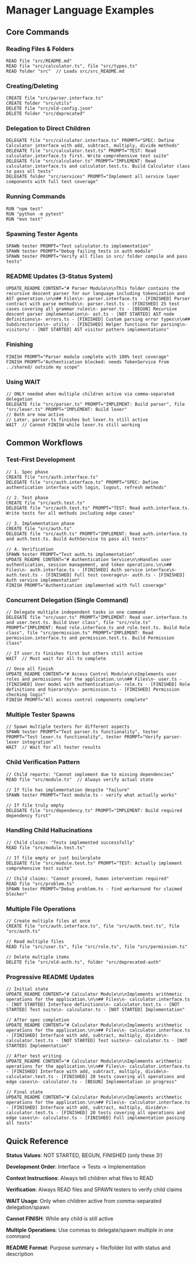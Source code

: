 # Manager Language Examples

## Core Commands

### Reading Files & Folders
```
READ file "src/README.md"
READ file "src/calculator.ts", file "src/types.ts"
READ folder "src"  // Loads src/src_README.md
```

### Creating/Deleting
```
CREATE file "src/parser.interface.ts"
CREATE folder "src/utils"
DELETE file "src/old-config.json"
DELETE folder "src/deprecated"
```

### Delegation to Direct Children
```
DELEGATE file "src/calculator.interface.ts" PROMPT="SPEC: Define Calculator interface with add, subtract, multiply, divide methods"
DELEGATE file "src/calculator.test.ts" PROMPT="TEST: Read calculator.interface.ts first. Write comprehensive test suite"
DELEGATE file "src/calculator.ts" PROMPT="IMPLEMENT: Read calculator.interface.ts and calculator.test.ts. Build Calculator class to pass all tests"
DELEGATE folder "src/services" PROMPT="Implement all service layer components with full test coverage"
```

### Running Commands
```
RUN "npm test"
RUN "python -m pytest"
RUN "mvn test"
```

### Spawning Tester Agents
```
SPAWN tester PROMPT="Test calculator.ts implementation"
SPAWN tester PROMPT="Debug failing tests in auth module"
SPAWN tester PROMPT="Verify all files in src/ folder compile and pass tests"
```

### README Updates (3-Status System)
```
UPDATE_README CONTENT="# Parser Module\n\nThis folder contains the recursive descent parser for our language including tokenization and AST generation.\n\n## Files\n- parser.interface.ts - [FINISHED] Parser contract with parse methods\n- parser.test.ts - [FINISHED] 25 test cases covering all grammar rules\n- parser.ts - [BEGUN] Recursive descent parser implementation\n- ast.ts - [NOT STARTED] AST node definitions\n- errors.ts - [FINISHED] Custom parsing error types\n\n## Subdirectories\n- utils/ - [FINISHED] Helper functions for parsing\n- visitors/ - [NOT STARTED] AST visitor pattern implementations"
```

### Finishing
```
FINISH PROMPT="Parser module complete with 100% test coverage"
FINISH PROMPT="Authentication blocked: needs TokenService from ../shared/ outside my scope"
```

### Using WAIT
```
// ONLY needed when multiple children active via comma-separated delegation
DELEGATE file "src/parser.ts" PROMPT="IMPLEMENT: Build parser", file "src/lexer.ts" PROMPT="IMPLEMENT: Build lexer"
// Both are now active
// Later, parser.ts finishes but lexer.ts still active
WAIT  // Cannot FINISH while lexer.ts still working
```

## Common Workflows

### Test-First Development
```
// 1. Spec phase
CREATE file "src/auth.interface.ts"
DELEGATE file "src/auth.interface.ts" PROMPT="SPEC: Define authentication interface with login, logout, refresh methods"

// 2. Test phase  
CREATE file "src/auth.test.ts"
DELEGATE file "src/auth.test.ts" PROMPT="TEST: Read auth.interface.ts. Write tests for all methods including edge cases"

// 3. Implementation phase
CREATE file "src/auth.ts"
DELEGATE file "src/auth.ts" PROMPT="IMPLEMENT: Read auth.interface.ts and auth.test.ts. Build AuthService to pass all tests"

// 4. Verification
SPAWN tester PROMPT="Test auth.ts implementation"
UPDATE_README CONTENT="# Authentication Service\n\nHandles user authentication, session management, and token operations.\n\n## Files\n- auth.interface.ts - [FINISHED] Auth service interface\n- auth.test.ts - [FINISHED] Full test coverage\n- auth.ts - [FINISHED] Auth service implementation"
FINISH PROMPT="Authentication implemented with full coverage"
```

### Concurrent Delegation (Single Command)
```
// Delegate multiple independent tasks in one command
DELEGATE file "src/user.ts" PROMPT="IMPLEMENT: Read user.interface.ts and user.test.ts. Build User class", file "src/role.ts" PROMPT="IMPLEMENT: Read role.interface.ts and role.test.ts. Build Role class", file "src/permission.ts" PROMPT="IMPLEMENT: Read permission.interface.ts and permission.test.ts. Build Permission class"

// If user.ts finishes first but others still active
WAIT  // Must wait for all to complete

// Once all finish
UPDATE_README CONTENT="# Access Control Module\n\nImplements user roles and permissions for the application.\n\n## Files\n- user.ts - [FINISHED] User model with authentication\n- role.ts - [FINISHED] Role definitions and hierarchy\n- permission.ts - [FINISHED] Permission checking logic"
FINISH PROMPT="All access control components complete"
```

### Multiple Tester Spawns
```
// Spawn multiple testers for different aspects
SPAWN tester PROMPT="Test parser.ts functionality", tester PROMPT="Test lexer.ts functionality", tester PROMPT="Verify parser-lexer integration"
WAIT  // Wait for all tester results
```

### Child Verification Pattern
```
// Child reports: "Cannot implement due to missing dependencies"
READ file "src/module.ts"  // Always verify actual state

// If file has implementation despite "failure"
SPAWN tester PROMPT="Test module.ts - verify what actually works"

// If file truly empty
DELEGATE file "src/dependency.ts" PROMPT="IMPLEMENT: Build required dependency first"
```

### Handling Child Hallucinations
```
// Child claims: "Tests implemented successfully"
READ file "src/module.test.ts"  

// If file empty or just boilerplate
DELEGATE file "src/module.test.ts" PROMPT="TEST: Actually implement comprehensive test suite"

// Child claims: "Cannot proceed, human intervention required"
READ file "src/problem.ts"
SPAWN tester PROMPT="Debug problem.ts - find workaround for claimed blocker"
```

### Multiple File Operations
```
// Create multiple files at once
CREATE file "src/auth.interface.ts", file "src/auth.test.ts", file "src/auth.ts"

// Read multiple files
READ file "src/user.ts", file "src/role.ts", file "src/permission.ts"

// Delete multiple items
DELETE file "src/old-auth.ts", folder "src/deprecated-auth"
```

### Progressive README Updates
```
// Initial state
UPDATE_README CONTENT="# Calculator Module\n\nImplements arithmetic operations for the application.\n\n## Files\n- calculator.interface.ts - [NOT STARTED] Interface definitions\n- calculator.test.ts - [NOT STARTED] Test suite\n- calculator.ts - [NOT STARTED] Implementation"

// After spec completion
UPDATE_README CONTENT="# Calculator Module\n\nImplements arithmetic operations for the application.\n\n## Files\n- calculator.interface.ts - [FINISHED] Interface with add, subtract, multiply, divide\n- calculator.test.ts - [NOT STARTED] Test suite\n- calculator.ts - [NOT STARTED] Implementation"

// After test writing
UPDATE_README CONTENT="# Calculator Module\n\nImplements arithmetic operations for the application.\n\n## Files\n- calculator.interface.ts - [FINISHED] Interface with add, subtract, multiply, divide\n- calculator.test.ts - [FINISHED] 20 tests covering all operations and edge cases\n- calculator.ts - [BEGUN] Implementation in progress"

// Final state
UPDATE_README CONTENT="# Calculator Module\n\nImplements arithmetic operations for the application.\n\n## Files\n- calculator.interface.ts - [FINISHED] Interface with add, subtract, multiply, divide\n- calculator.test.ts - [FINISHED] 20 tests covering all operations and edge cases\n- calculator.ts - [FINISHED] Full implementation passing all tests"
```

## Quick Reference

**Status Values**: NOT STARTED, BEGUN, FINISHED (only these 3!)

**Development Order**: Interface → Tests → Implementation

**Context Instructions**: Always tell children what files to READ

**Verification**: Always READ files and SPAWN testers to verify child claims

**WAIT Usage**: Only when children active from comma-separated delegation/spawn

**Cannot FINISH**: While any child is still active

**Multiple Operations**: Use commas to delegate/spawn multiple in one command

**README Format**: Purpose summary + file/folder list with status and description